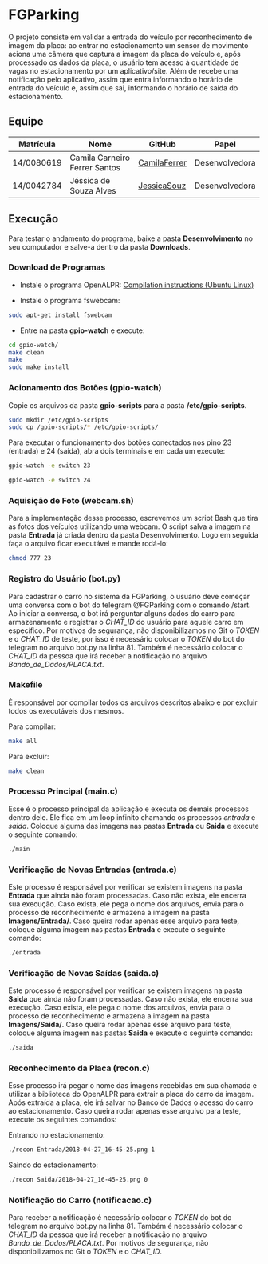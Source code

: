 # FGParking

O projeto consiste em validar a entrada do veículo por reconhecimento de imagem da placa: ao entrar no estacionamento um sensor de movimento aciona uma câmera que captura a imagem da placa do veículo e, após processado os dados da placa, o usuário tem acesso à quantidade de vagas no estacionamento por um aplicativo/site. Além de recebe uma notificação pelo aplicativo, assim que entra informando o horário de entrada do veículo e, assim que sai, informando o horário de saída do estacionamento.

## Equipe

| Matrícula | Nome | GitHub | Papel |
| --- | --- | --- | --- |
| 14/0080619 | Camila Carneiro Ferrer Santos | [CamilaFerrer](https://github.com/CamilaFerrer) | Desenvolvedora |
| 14/0042784 | Jéssica de Souza Alves | [JessicaSouz](https://github.com/JessicaSouz) | Desenvolvedora |

## Execução

Para testar o andamento do programa, baixe a pasta **Desenvolvimento** no seu computador e salve-a dentro da pasta **Downloads**.

### Download de Programas

* Instale o programa OpenALPR:
[Compilation instructions (Ubuntu Linux)](https://github.com/openalpr/openalpr/wiki/Compilation-instructions-(Ubuntu-Linux))

* Instale o programa fswebcam:
```bash
sudo apt-get install fswebcam
```

* Entre na pasta **gpio-watch** e execute:
```bash
cd gpio-watch/
make clean
make
sudo make install
```

### Acionamento dos Botões (gpio-watch)
Copie os arquivos da pasta **gpio-scripts** para a pasta **/etc/gpio-scripts**.

```bash
sudo mkdir /etc/gpio-scripts
sudo cp /gpio-scripts/* /etc/gpio-scripts/
```

Para executar o funcionamento dos botões conectados nos pino 23 (entrada) e 24 (saída), abra dois terminais e em cada um execute:

```bash
gpio-watch -e switch 23
```

```bash
gpio-watch -e switch 24
```

### Aquisição de Foto (webcam.sh)
Para a implementação desse processo, escrevemos um script Bash que tira as fotos dos veículos utilizando uma webcam. O script salva a imagem na pasta **Entrada** já criada dentro da pasta Desenvolvimento. Logo em seguida faça o arquivo ficar executável e mande rodá-lo:

```bash
chmod 777 23
```


### Registro do Usuário (bot.py)
Para cadastrar o carro no sistema da FGParking, o usuário deve começar uma conversa com o bot do telegram @FGParking com o comando /start. Ao iniciar a conversa, o bot irá perguntar alguns dados do carro para armazenamento e registrar o _CHAT_ID_ do usuário para aquele carro em específico. Por motivos de segurança, não disponibilizamos no Git o _TOKEN_ e o _CHAT_ID_ de teste, por isso é necessário colocar o _TOKEN_ do bot do telegram no arquivo bot.py na linha 81. Também é necessário colocar o _CHAT_ID_ da pessoa que irá receber a notificação no arquivo _Bando_de_Dados/PLACA.txt_.


### Makefile
É responsável por compilar todos os arquivos descritos abaixo e por excluir todos os executáveis dos mesmos.

Para compilar:
```bash
make all
```

Para excluir:
```bash
make clean
```


### Processo Principal (main.c)
Esse é o processo principal da aplicação e executa os demais processos dentro dele. Ele fica em um loop infinito chamando os processos _entrada_ e _saida_. Coloque alguma das imagens nas pastas **Entrada** ou **Saida** e execute o seguinte comando:

```bash
./main
```


### Verificação de Novas Entradas (entrada.c)
Este processo é responsável por verificar se existem imagens na pasta **Entrada** que ainda não foram processadas. Caso não exista, ele encerra sua execução. Caso exista, ele pega o nome dos arquivos, envia para o processo de reconhecimento e armazena a imagem na pasta **Imagens/Entrada/**. Caso queira rodar apenas esse arquivo para teste, coloque alguma imagem nas pastas **Entrada** e execute o seguinte comando:

```bash
./entrada
```


### Verificação de Novas Saídas (saida.c)
Este processo é responsável por verificar se existem imagens na pasta **Saida** que ainda não foram processadas. Caso não exista, ele encerra sua execução. Caso exista, ele pega o nome dos arquivos, envia para o processo de reconhecimento e armazena a imagem na pasta **Imagens/Saida/**. Caso queira rodar apenas esse arquivo para teste, coloque alguma imagem nas pastas **Saida** e execute o seguinte comando:

```bash
./saida
```


### Reconhecimento da Placa (recon.c)
Esse processo irá pegar o nome das imagens recebidas em sua chamada e utilizar a biblioteca do OpenALPR para extrair a placa do carro da imagem. Após extraída a placa, ele irá salvar no Banco de Dados o acesso do carro ao estacionamento. Caso queira rodar apenas esse arquivo para teste, execute os seguintes comandos:

Entrando no estacionamento:
```bash
./recon Entrada/2018-04-27_16-45-25.png 1
```

Saindo do estacionamento:
```bash
./recon Saida/2018-04-27_16-45-25.png 0
```

### Notificação do Carro (notificacao.c)
Para receber a notificação é necessário colocar o _TOKEN_ do bot do telegram no arquivo bot.py na linha 81. Também é necessário colocar o _CHAT_ID_ da pessoa que irá receber a notificação no arquivo _Bando_de_Dados/PLACA.txt_. Por motivos de segurança, não disponibilizamos no Git o _TOKEN_ e o _CHAT_ID_.


